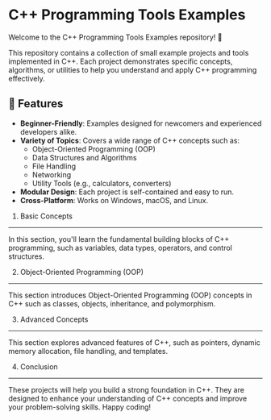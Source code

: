 C++ Programming Tools Examples
==============================

Welcome to the C++ Programming Tools Examples repository! 🚀

This repository contains a collection of small example projects and tools implemented in C++. Each project demonstrates specific concepts, algorithms, or utilities to help you understand and apply C++ programming effectively.

🌟 Features
-----------

*   **Beginner-Friendly**: Examples designed for newcomers and experienced developers alike.
*   **Variety of Topics**: Covers a wide range of C++ concepts such as:
    *   Object-Oriented Programming (OOP)
    *   Data Structures and Algorithms
    *   File Handling
    *   Networking
    *   Utility Tools (e.g., calculators, converters)
*   **Modular Design**: Each project is self-contained and easy to run.
*   **Cross-Platform**: Works on Windows, macOS, and Linux.

1. Basic Concepts
------------------

In this section, you'll learn the fundamental building blocks of C++ programming, such as variables, data types, operators, and control structures.

2. Object-Oriented Programming (OOP)
-------------------------------------

This section introduces Object-Oriented Programming (OOP) concepts in C++ such as classes, objects, inheritance, and polymorphism.

3. Advanced Concepts
---------------------

This section explores advanced features of C++, such as pointers, dynamic memory allocation, file handling, and templates.

4. Conclusion
--------------

These projects will help you build a strong foundation in C++. They are designed to enhance your understanding of C++ concepts and improve your problem-solving skills. Happy coding!
